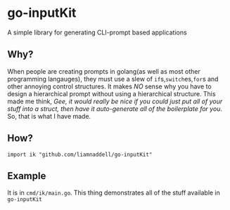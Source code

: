 # go-inputKit

A simple library for generating CLI-prompt based applications

## Why?

When people are creating prompts in golang(as well as most other programming langauges), they must use a slew of `if`s,`switch`es,`for`s and other annoying control structures. It makes _NO_ sense why you have to design a hierarchical prompt without using a hierarchical structure. This made me think, _Gee, it would really be nice if you could just put all of your stuff into a struct, then have it auto-generate all of the boilerplate for you_. So, that is what I have made.

## How?

`import ik "github.com/liamnaddell/go-inputKit"`

## Example

It is in `cmd/ik/main.go`. This thing demonstrates all of the stuff available in `go-inputKit`

